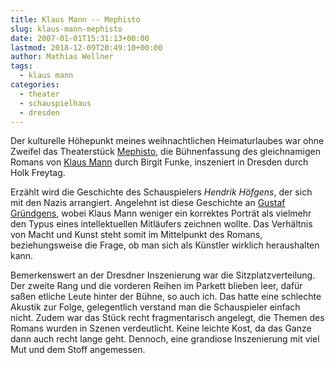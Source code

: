 ```yaml
---
title: Klaus Mann -- Mephisto
slug: klaus-mann-mephisto
date: 2007-01-01T15:31:13+00:00
lastmod: 2018-12-09T20:49:10+00:00
author: Mathias Wellner
tags:
  - klaus mann
categories:
  - theater
  - schauspielhaus
  - dresden
---
```

Der kulturelle Höhepunkt meines weihnachtlichen Heimaturlaubes war ohne Zweifel das Theaterstück [Mephisto](https://de.wikipedia.org/wiki/Mephisto_%28Roman%29), die Bühnenfassung des gleichnamigen Romans von [Klaus Mann](https://de.wikipedia.org/wiki/Klaus_Mann) durch Birgit Funke, inszeniert in Dresden durch Holk Freytag.
<!--more-->

Erzählt wird die Geschichte des Schauspielers _Hendrik Höfgens_, der sich mit den Nazis arrangiert. Angelehnt ist diese Geschichte an [Gustaf Gründgens](https://de.wikipedia.org/wiki/Gustaf_Gr%C3%BCndgens), wobei Klaus Mann weniger ein korrektes Porträt als vielmehr den Typus eines intellektuellen Mitläufers zeichnen wollte. Das Verhältnis von Macht und Kunst steht somit im Mittelpunkt des Romans, beziehungsweise die Frage, ob man sich als Künstler wirklich heraushalten kann.

Bemerkenswert an der Dresdner Inszenierung war die Sitzplatzverteilung. Der zweite Rang und die vorderen Reihen im Parkett blieben leer, dafür saßen etliche Leute hinter der Bühne, so auch ich. Das hatte eine schlechte Akustik zur Folge, gelegentlich verstand man die Schauspieler einfach nicht. Zudem war das Stück recht fragmentarisch angelegt, die Themen des Romans wurden in Szenen verdeutlicht. Keine leichte Kost, da das Ganze dann auch recht lange geht. Dennoch, eine grandiose Inszenierung mit viel Mut und dem Stoff angemessen.